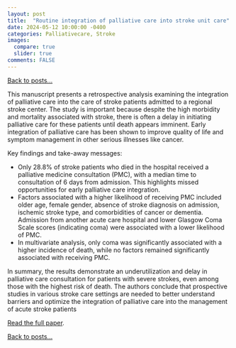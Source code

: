 ```yaml
---
layout: post
title:  "Routine integration of palliative care into stroke unit care"
date: 2024-05-12 10:00:00 -0400
categories: Palliativecare, Stroke
images:
  compare: true
  slider: true
comments: FALSE
---
```


[Back to posts...](/posts/index.html)

This manuscript presents a retrospective analysis examining the integration of palliative care into the care of stroke patients admitted to a regional stroke center. The study is important because despite the high morbidity and mortality associated with stroke, there is often a delay in initiating palliative care for these patients until death appears imminent. Early integration of palliative care has been shown to improve quality of life and symptom management in other serious illnesses like cancer.

Key findings and take-away messages:
* Only 28.8% of stroke patients who died in the hospital received a palliative medicine consultation (PMC), with a median time to consultation of 6 days from admission. This highlights missed opportunities for early palliative care integration.
* Factors associated with a higher likelihood of receiving PMC included older age, female gender, absence of stroke diagnosis on admission, ischemic stroke type, and comorbidities of cancer or dementia.
Admission from another acute care hospital and lower Glasgow Coma Scale scores (indicating coma) were associated with a lower likelihood of PMC.
* In multivariate analysis, only coma was significantly associated with a higher incidence of death, while no factors remained significantly associated with receiving PMC.

In summary, the results demonstrate an underutilization and delay in palliative care consultation for patients with severe strokes, even among those with the highest risk of death. The authors conclude that prospective studies in various stroke care settings are needed to better understand barriers and optimize the integration of palliative care into the management of acute stroke patients

[Read the full paper](https://pubmed.ncbi.nlm.nih.gov/38725344/).

[Back to posts...](/posts/index.html)

